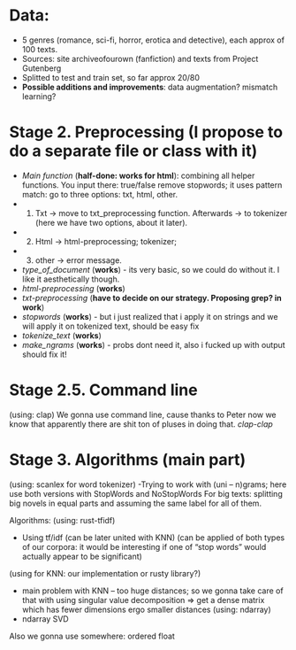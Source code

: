 # Data:
- 5 genres (romance, sci-fi, horror, erotica and detective), each approx of 100 texts. 
- Sources: site archiveofourown (fanfiction) and texts from Project Gutenberg
- Splitted to test and train set, so far approx 20/80
- **Possible additions and improvements**: data augmentation? mismatch learning?

# Stage 2. Preprocessing (I propose to do a separate file or class with it)

  - *Main function* (**half-done: works for html**): combining all helper functions. You input there: true/false remove stopwords; it uses pattern match: go to three options: txt, html, other. 
  - 1. Txt -> move to txt_preprocessing function. Afterwards -> to tokenizer (here we have two options, about it later). 
  - 2. Html -> html-preprocessing; tokenizer;
  - 3. other -> error message.
  - *type_of_document* (**works**) - its very basic, so we could do without it. I like it aesthetically though.
  - *html-preprocessing* (**works**)
  - *txt-preprocessing* (**have to decide on our strategy. Proposing grep? in work**)
  - *stopwords* (**works**) - but i just realized that i apply it on strings and we will apply it on tokenized text, should be easy fix
  - *tokenize_text* (**works**)
  - *make_ngrams* (**works**) - probs dont need it, also i fucked up with output should fix it!

# Stage 2.5. Command line
(using: clap)
We gonna use command line, cause thanks to Peter now we know that apparently there are shit ton of pluses in doing that. *clap-clap*

# Stage 3. Algorithms (main part)
(using: scanlex for word tokenizer)
-Trying to work with (uni – n)grams; here use both versions with StopWords and NoStopWords
For big texts: splitting big novels in equal parts and assuming the same label for all of them.

Algorithms: (using: rust-tfidf)
- Using tf/idf (can be later united with KNN) (can be applied of both types of our corpora: it would be interesting if one of “stop words” would actually appear to be significant)

(using for KNN: our implementation or rusty library?)
- main problem with KNN – too huge distances; so we gonna take care of that with using singular value decomposition => get a dense matrix which has fewer dimensions ergo smaller distances
(using: ndarray)
- ndarray SVD
 
Also we gonna use somewhere: ordered float
